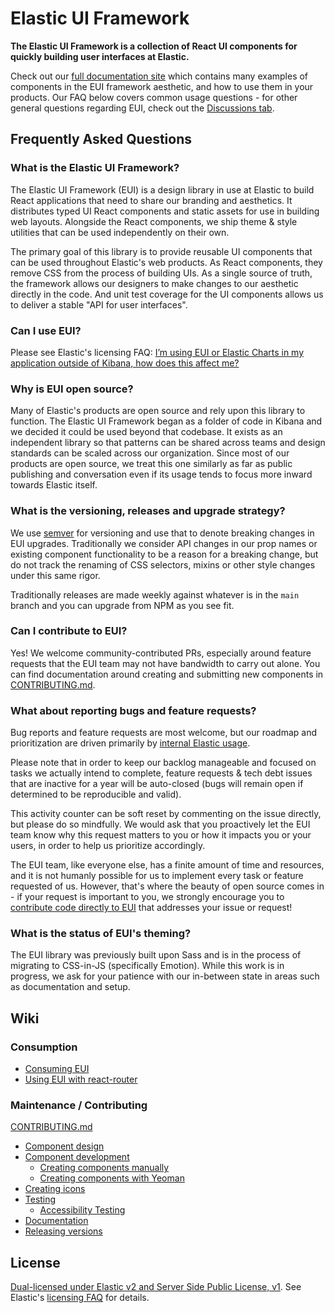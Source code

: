 <img src="https://repository-images.githubusercontent.com/107422373/b6180480-a1d7-11eb-8a3c-902086232aa7" alt="" />

# Elastic UI Framework

**The Elastic UI Framework is a collection of React UI components for quickly building user interfaces at Elastic.**

Check out our [full documentation site][docs] which contains many examples of components in the EUI framework aesthetic, and how to use them in your products. Our FAQ below covers common usage questions - for other general questions regarding EUI, check out the [Discussions tab](https://github.com/elastic/eui/discussions).

## Frequently Asked Questions

### What is the Elastic UI Framework?

The Elastic UI Framework (EUI) is a design library in use at Elastic to build React applications that need to share our branding and aesthetics. It distributes typed UI React components and static assets for use in building web layouts. Alongside the React components, we ship theme & style utilities that can be used independently on their own.

The primary goal of this library is to provide reusable UI components that can be used throughout Elastic's web products. As React components, they remove CSS from the process of building UIs. As a single source of truth, the framework allows our designers to make changes to our aesthetic directly in the code. And unit test coverage for the UI components allows us to deliver a stable "API for user interfaces".

### Can I use EUI?

Please see Elastic's licensing FAQ: [I’m using EUI or Elastic Charts in my application outside of Kibana, how does this affect me?][licensing-faq]

### Why is EUI open source?

Many of Elastic's products are open source and rely upon this library to function. The Elastic UI Framework began as a folder of code in Kibana and we decided it could be used beyond that codebase. It exists as an independent library so that patterns can be shared across teams and design standards can be scaled across our organization. Since most of our products are open source, we treat this one similarly as far as public publishing and conversation even if its usage tends to focus more inward towards Elastic itself.

### What is the versioning, releases and upgrade strategy?

We use [semver](https://semver.org/) for versioning and use that to denote breaking changes in EUI upgrades. Traditionally we consider API changes in our prop names or existing component functionality to be a reason for a breaking change, but do not track the renaming of CSS selectors, mixins or other style changes under this same rigor.

Traditionally releases are made weekly against whatever is in the `main` branch and you can upgrade from NPM as you see fit.

### Can I contribute to EUI?

Yes! We welcome community-contributed PRs, especially around feature requests that the EUI team may not have bandwidth to carry out alone. You can find documentation around creating and submitting new components in [CONTRIBUTING.md](CONTRIBUTING.md).

### What about reporting bugs and feature requests?

Bug reports and feature requests are most welcome, but our roadmap and prioritization are driven primarily by [internal Elastic usage](./CONTRIBUTING.md#how-we-assign-work-and-define-our-roadmap).

Please note that in order to keep our backlog manageable and focused on tasks we actually intend to complete, feature requests & tech debt issues that are inactive for a year will be auto-closed (bugs will remain open if determined to be reproducible and valid).

This activity counter can be soft reset by commenting on the issue directly, but please do so mindfully. We would ask that you proactively let the EUI team know why this request matters to you or how it impacts you or your users, in order to help us prioritize accordingly.

The EUI team, like everyone else, has a finite amount of time and resources, and it is not humanly possible for us to implement every task or feature requested of us. However, that's where the beauty of open source comes in - if your request is important to you, we strongly encourage you to [contribute code directly to EUI](CONTRIBUTING.md) that addresses your issue or request!

<!-- TODO: Delete this question once the Emotion migration is complete -->
### What is the status of EUI's theming?

The EUI library was previously built upon Sass and is in the process of migrating to CSS-in-JS (specifically Emotion). While this work is in progress, we ask for your patience with our in-between state in areas such as documentation and setup.

## Wiki

### Consumption

* [Consuming EUI][consuming]
* [Using EUI with react-router](wiki/react-router.md)

### Maintenance / Contributing

[CONTRIBUTING.md](CONTRIBUTING.md)

* [Component design](wiki/component-design.md)
* [Component development](wiki/component-development.md)
  * [Creating components manually](wiki/creating-components-manually.md)
  * [Creating components with Yeoman](wiki/creating-components-yeoman.md)
* [Creating icons](wiki/creating-icons.md)
* [Testing](wiki/testing.md)
  * [Accessibility Testing](wiki/automated-accessibility-testing.md)
* [Documentation](wiki/documentation-guidelines.md)
* [Releasing versions](wiki/releasing-versions.md)

## License

[Dual-licensed under Elastic v2 and Server Side Public License, v1][license]. See Elastic's [licensing FAQ][licensing-faq] for details.

[license]: LICENSE.txt
[licensing-faq]: https://www.elastic.co/pricing/faq/licensing#im-using-eui-or-elastic-charts-in-my-application-outside-of-kibana-how-does-this-affect-me
[consuming]: wiki/consuming.md
[docs]: https://elastic.github.io/eui/
